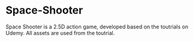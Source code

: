 # Space-Shooter
Space Shooter is a 2.5D action game, developed based on the toutrials on Udemy. All assets are used from the toutrial.
